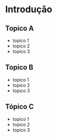 # Introdução

## Topico A
- topico 1
- topico 2
- topico 3

## Topico B
- topico 1
- topico 2
- topico 3

## Tópico C
- topico 1
- topico 2
- topico 3
